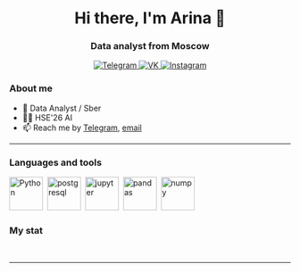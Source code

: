 <div id="header" align="center">
	<h1>Hi there, I'm Arina 👋</h1>
	<h3>Data analyst from Moscow</h3>
</div>

<div id="socials" align="center">
	<a href="https://t.me/chaarse">
		<img src="https://img.shields.io/badge/Telegram-blue?style=for-the-badge&logo=telegram&logoColor=white" alt="Telegram"/>
	</a>
	<a href="https://vk.com/chaarse">
		<img src="https://img.shields.io/badge/VK-blue?style=for-the-badge&logo=vk&logoColor=white" alt="VK"/>
	</a>
	<a href="https://instagram.com/chaarse?r=nametag">
		<img src="https://img.shields.io/badge/Instagram-blue?style=for-the-badge&logo=Instagram&logoColor=white" alt="Instagram"/>
	</a>
</div>

### About me
- 📝 Data Analyst / Sber
- :woman_student: HSE'26 AI
- 📫 Reach me by [Telegram](https://t.me/chaarse), [email](mailto:arienachaplygina@yandex.ru)

---

### Languages and tools

<img src="https://cdn.jsdelivr.net/gh/devicons/devicon/icons/python/python-original.svg" title="Python" width="60" height="60"/>&nbsp;
<img src="https://cdn.jsdelivr.net/gh/devicons/devicon/icons/postgresql/postgresql-original.svg" title="postgresql" width="60" height="60"/>&nbsp;
<img src="https://cdn.jsdelivr.net/gh/devicons/devicon/icons/jupyter/jupyter-original-wordmark.svg" title="jupyter" width="60" height="60"/>&nbsp;
<img src="https://cdn.jsdelivr.net/gh/devicons/devicon/icons/pandas/pandas-original.svg" title="pandas" width="60" height="60"/>&nbsp;
<img src="https://cdn.jsdelivr.net/gh/devicons/devicon/icons/numpy/numpy-original.svg" title="numpy" width="60" height="60"/>&nbsp;



### My stat

<div id="stat" align="center">
    <img src="https://github-profile-summary-cards.vercel.app/api/cards/profile-details?username=chaarse&theme=github_dark"  alt=""/>
    <img src="https://github-profile-summary-cards.vercel.app/api/cards/most-commit-language?username=chaarse&theme=github_dark" alt=""/>
     <img src="https://github-profile-summary-cards.vercel.app/api/cards/stats?username=chaarse&theme=github_dark" alt=""/>
</div>

---



